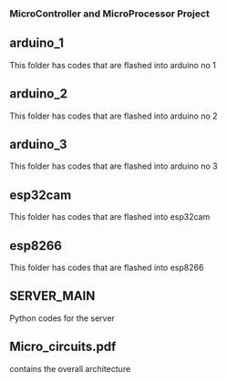 ### MicroController and MicroProcessor Project

## arduino_1
This folder has codes that are flashed into arduino no 1

## arduino_2
This folder has codes that are flashed into arduino no 2

## arduino_3
This folder has codes that are flashed into arduino no 3

## esp32cam
This folder has codes that are flashed into esp32cam

## esp8266
This folder has codes that are flashed into esp8266

## SERVER_MAIN
Python codes for the server

## Micro_circuits.pdf
contains the overall architecture
